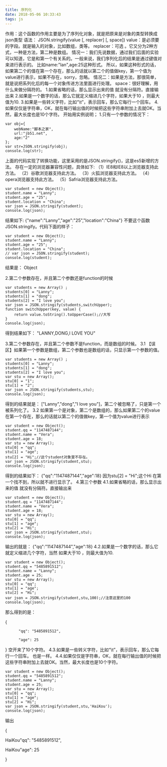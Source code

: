 ```yaml
---
title: 序列化
date: 2018-05-06 10:33:43
tags: js
---
```

作用：这个函数的作用主要是为了序列化对象，就是把原来是对象的类型转换成json类型
语法： JSON.stringify(value [, replacer] [, space]) 
value：是必须要的字段。就是输入的对象，比如数组，类等。 
replacer：可选 。它又分为2种方式，一种是方法，第二种是数组。 
情况一：我们先说数据，通过我们后面的实验可以知道，它是和第一个有关系的。一般来说，我们序列化后的结果是通过键值对来进行表示的。 
比如name:"lan",age:25这种形式。 
所以，如果这种形式的话，如果第二个的值在第一个存在，那么的话就以第二个的值做key，第一个值为value进行表示，如果不存在，sorry，忽略。 
情况二：如果是方法，那很简单，就是说把系列化后的每一个对象传进方法里面进行处理。 
space：很好理解，用什么来做分隔符的。 
1.如果省略的话，那么显示出来的值 就没有分隔符。直接输出来 
2.如果是一个数字的话，那么它就定义缩进几个字符，如果大于10 ，则最大值为10. 
3.如果是一些转义字符，比如“\t”，表示回车，那么它每行一个回车。 
4.如果仅仅是字符串，OK，就在每行输出值的时候把这些字符串附加上去就OK。当然，最大长度也是10个字符。 
开始用实例说明； 
1.只有一个参数的情况下：

    var obj={
        webName:"脚本之家",
        url:"jb51.net",
        age:"2"
    };
    var str=JSON.stringify(obj);
    console.log(str);

上面的代码实现了转换功能，这里采用的是JSON.stringify()，这是es5新增的方法。
存在一定的浏览器兼容性问题，具体如下:
（1）IE8和IE8以上浏览器支持此方法。
（2）谷歌浏览器支持此方法。
（3）火狐浏览器支持此方法。
（4）opera浏览器支持此方法。
（5）Safria浏览器支持此方法。

    var student = new Object();
    student.name = "Lanny";
    student.age = "25";
    student.location = "China";
    var json = JSON.stringify(student);
    console.log(json);

结果如下: {"name":"Lanny","age":"25","location":"China"}
不要这个函数JSON.stringify。代码下面的样子：

    var student = new Object();
    student.name = "Lanny";
    student.age = "25";
    student.location = "China";
    // var json = JSON.stringify(student);
    console.log(student);

结果是： Object

2.第二个参数存在，并且第二个参数还是function的时候 
    
    var students = new Array() ;
    students[0] = "Lanny";
    students[1] = "dong";
    students[2] = "I love you";
    var json = JSON.stringify(students,switchUpper);
    function switchUpper(key, value) {
        return value.toString().toUpperCase();//大写
    }
    console.log(json);

得到结果如下： "LANNY,DONG,I LOVE YOU"

3.第二个参数存在，并且第二个参数不是function，而是数组的时候。 
3.1 【误区】如果第一个参数是数组，第二个参数也是数组的话，只显示第一个参数的值。 

    var students = new Array() ;
    students[0] = "Lanny";
    students[1] = "dong";
    students[2] = "I love you";
    var stu = new Array();
    stu[0] = "1";
    stu[1] = "2";
    var json = JSON.stringify(students,stu);
    console.log(json);

得到的结果就是： ["Lanny","dong","I love you"]，第二个被忽略了，只是第一个被系列化了。 
3.2 如果第一个是对象，第二个是数组的，那么如果第二个的value在第一个存在，那么的话就以第二个的值做key，第一个值为value进行表示

    var student = new Object();
    student.qq = "1147487144";
    student.name = "Vera";
    student.age = 18;
    var stu = new Array();
    stu[0] = "qq";
    stu[1] = "age";
    stu[2] = "Hi";//这个student对象里不存在。
    var json = JSON.stringify(student,stu);
    console.log(json);

得到的结果如下： {"qq":"1147487144","age":18}
因为stu[2] = "Hi";这个Hi 在第一个找不到，所以就不进行显示了。 
4.第三个参数 
4.1.如果省略的话，那么显示出来的值 就没有分隔符。直接输出来 

    var student = new Object();
    student.qq = "1147487144";
    student.name = "Vera";
    student.age = 18;
    var stu = new Array();
    stu[0] = "qq";
    stu[1] = "age";
    stu[2] = "Hi";
    var json = JSON.stringify(student,stu);
    console.log(json);

输出的就是： {"qq":"1147487144","age":18}
4.2.如果是一个数字的话，那么它就定义缩进几个字符，当然 如果大于10 ，则最大值为10. 

    var student = new Object();
    student.qq = "5485891512";
    student.name = "Lanny";
    student.age = 25;
    var stu = new Array();
    stu[0] = "qq";
    stu[1] = "age";
    stu[2] = "Hi";
    var json = JSON.stringify(student,stu,100);//注意这里的100
    console.log(json);

那么得到的是： 

{

          "qq": "5485891512",

          "age": 25

}
空开来了10个字符。 
4.3.如果是一些转义字符，比如“\t”，表示回车，那么它每行一个回车。 也是一样。 
4.4.如果仅仅是字符串，OK，就在每行输出值的时候把这些字符串附加上去就OK。当然，最大长度也是10个字符。 

    var student = new Object();
    student.qq = "5485891512";
    student.name = "Lanny";
    student.age = 25;
    var stu = new Array();
    stu[0] = "qq";
    stu[1] = "age";
    stu[2] = "Hi";
    var json = JSON.stringify(student,stu,'HaiKou');
    console.log(json);

输出

{

HaiKou"qq": "5485891512",

HaiKou"age": 25

}
